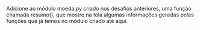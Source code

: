 Adicione ao módulo moeda.py criado nos desafios anteriores, uma função
chamada resumo(), que mostre na tela algumas informações geradas
pelas funções que já temos no módulo criado até aqui.